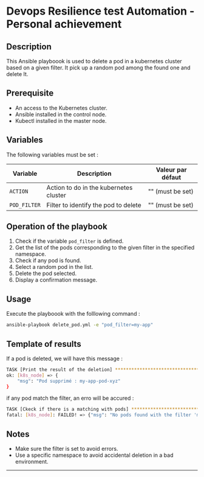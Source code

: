 # Devops Resilience test Automation - Personal achievement

## Description

This Ansible playboook is used to delete a pod in a kubernetes cluster based on a given filter.
It pick up a random pod among the found one and delete It.

## Prerequisite

-  An access to the Kubernetes cluster.
-  Ansible installed in the control node.
-  Kubectl installed in the master node.

## Variables

The following variables must be set :

| Variable     | Description                                     | Valeur par défaut |
| ------------ | ----------------------------------------------- | ----------------- |
| `ACTION`  |  Action to do in the kubernetes cluster   | "" (must be set)  |
| `POD_FILTER` |  Filter to identify the pod to delete | "" (must be set)  |

## Operation of the playbook

1.  Check if the variable `pod_filter` is defined.
2.  Get the list of the pods corresponding to the given filter in the specified namespace.
3.  Check if any pod is found.
4.  Select a random pod in the list.
5.  Delete the pod selected.
6.  Display a confirmation message.

## Usage

Execute the playboook with the folllowing command :

```sh
ansible-playbook delete_pod.yml -e "pod_filter=my-app"
```

## Template of results

 If a pod is deleted, we will have this message :

```sh
TASK [Print the result of the deletion] ****************************************
ok: [k8s_node] => {
    "msg": "Pod supprimé : my-app-pod-xyz"
}
```

 if any pod match the filter, an erro will be accured :

```sh
TASK [Ckeck if there is a matching with pods] **********************************
fatal: [k8s_node]: FAILED! => {"msg": "No pods found with the filter 'my-app' in the namespace 'my-namespace'."}
```

## Notes

-  Make sure the filter is set to avoid errors.
-  Use a specific namespace to avoid accidental deletion in a bad environment.

---
